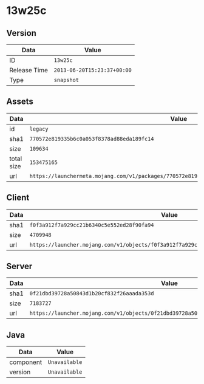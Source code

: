 # 13w25c

## Version

|**Data**        | **Value**                 |
|----------------|-------------------------|
| ID   | ```13w25c```   |
| Release Time   | ```2013-06-20T15:23:37+00:00```   |
| Type   | ```snapshot```   |

## Assets

|**Data**        | **Value**                 |
|----------------|-------------------------|
| id   | ```legacy```   |
| sha1   | ```770572e819335b6c0a053f8378ad88eda189fc14```   |
| size   | ```109634```   |
| total size  | ```153475165```  |
| url       | ```https://launchermeta.mojang.com/v1/packages/770572e819335b6c0a053f8378ad88eda189fc14/legacy.json``` |

## Client

|**Data**        | **Value**                 |
|----------------|-------------------------|
| sha1   | ```f0f3a912f7a929cc21b6340c5e552ed28f90fa94```   |
| size   | ```4709948```   |
| url       | ```https://launcher.mojang.com/v1/objects/f0f3a912f7a929cc21b6340c5e552ed28f90fa94/client.jar``` |

## Server

|**Data**        | **Value**                 |
|----------------|-------------------------|
| sha1   | ```0f21dbd39728a50843d1b20cf832f26aaada353d```   |
| size   | ```7183727```   |
| url       | ```https://launcher.mojang.com/v1/objects/0f21dbd39728a50843d1b20cf832f26aaada353d/server.jar``` |

## Java

|**Data**        | **Value**                 |
|----------------|-------------------------|
| component   | ```Unavailable```   |
| version   | ```Unavailable```   |